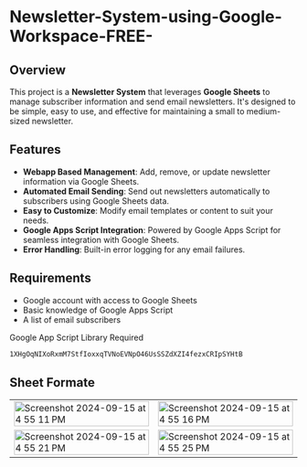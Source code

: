 # Newsletter-System-using-Google-Workspace-FREE-

## Overview
This project is a **Newsletter System** that leverages **Google Sheets** to manage subscriber information and send email newsletters. It's designed to be simple, easy to use, and effective for maintaining a small to medium-sized newsletter.

## Features
- **Webapp Based Management**: Add, remove, or update newsletter information via Google Sheets.
- **Automated Email Sending**: Send out newsletters automatically to subscribers using Google Sheets data.
- **Easy to Customize**: Modify email templates or content to suit your needs.
- **Google Apps Script Integration**: Powered by Google Apps Script for seamless integration with Google Sheets.
- **Error Handling**: Built-in error logging for any email failures.

## Requirements
- Google account with access to Google Sheets
- Basic knowledge of Google Apps Script
- A list of email subscribers

Google App Script Library Required
```bash
1XHgOqNIXoRxmM7StfIoxxqTVNoEVNpO46UsSSZdXZI4fezxCRIpSYHtB
```


## Sheet Formate

<table>
  <tr>
    <td><img width="100%" alt="Screenshot 2024-09-15 at 4 55 11 PM" src="https://github.com/user-attachments/assets/12cf8401-81b7-4eb0-908b-01d02980d0d0"></td>
    <td><img width="100%" alt="Screenshot 2024-09-15 at 4 55 16 PM" src="https://github.com/user-attachments/assets/aafbc7c4-36d2-4501-a8e0-cade63bebb9d"></td>
  </tr>
  <tr>
    <td><img width="100%" alt="Screenshot 2024-09-15 at 4 55 21 PM" src="https://github.com/user-attachments/assets/898b2c8b-6c76-4ae8-8609-918152cdab6c"></td>
    <td><img width="100%" alt="Screenshot 2024-09-15 at 4 55 25 PM" src="https://github.com/user-attachments/assets/0c2ff087-8606-445b-bb98-9073e5568bed"></td>
  </tr>
</table>












